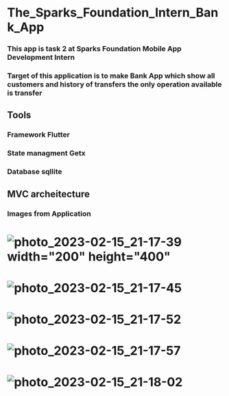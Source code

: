 # The_Sparks_Foundation_Intern_Bank_App
### This app is task 2 at Sparks Foundation Mobile App Development Intern
### Target of this application is to make Bank App which show all customers and history of transfers the only operation available is transfer
## Tools
### Framework Flutter
### State managment Getx
### Database sqllite

## MVC archeitecture

### Images from Application


# ![photo_2023-02-15_21-17-39](https://user-images.githubusercontent.com/92789958/219130329-33524529-041c-436f-a325-195a269644e1.jpg) width="200" height="400"

# ![photo_2023-02-15_21-17-45](https://user-images.githubusercontent.com/92789958/219130343-dc1aaaea-a04d-4a1e-9025-2ef86d887cd4.jpg)
# ![photo_2023-02-15_21-17-52](https://user-images.githubusercontent.com/92789958/219130365-93461829-77e1-4cb6-a276-b24587f9ecab.jpg)
# ![photo_2023-02-15_21-17-57](https://user-images.githubusercontent.com/92789958/219130381-9ab2b22d-364c-4d14-9439-21586c4f458f.jpg)
# ![photo_2023-02-15_21-18-02](https://user-images.githubusercontent.com/92789958/219130390-4c996e04-12fc-4fce-bc99-47b51a72a918.jpg)
